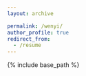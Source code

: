 ```yaml
---
layout: archive

permalink: /wenyi/
author_profile: true
redirect_from:
  - /resume
---
```


{% include base_path %}
